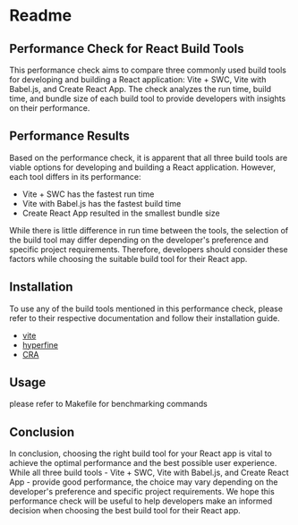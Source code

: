 # Readme

## Performance Check for React Build Tools

This performance check aims to compare three commonly used build tools for developing and building a React application: Vite + SWC, Vite with Babel.js, and Create React App. The check analyzes the run time, build time, and bundle size of each build tool to provide developers with insights on their performance.

## Performance Results

Based on the performance check, it is apparent that all three build tools are viable options for developing and building a React application. However, each tool differs in its performance:

- Vite + SWC has the fastest run time
- Vite with Babel.js has the fastest build time
- Create React App resulted in the smallest bundle size

While there is little difference in run time between the tools, the selection of the build tool may differ depending on the developer's preference and specific project requirements. Therefore, developers should consider these factors while choosing the suitable build tool for their React app.

## Installation

To use any of the build tools mentioned in this performance check, please refer to their respective documentation and follow their installation guide.

- [vite](https://github.com/vitejs/vite)
- [hyperfine](https://github.com/sharkdp/hyperfine)
- [CRA](https://github.com/facebook/create-react-app)

## Usage

please refer to Makefile for benchmarking commands

## Conclusion

In conclusion, choosing the right build tool for your React app is vital to achieve the optimal performance and the best possible user experience. While all three build tools - Vite + SWC, Vite with Babel.js, and Create React App - provide good performance, the choice may vary depending on the developer's preference and specific project requirements. We hope this performance check will be useful to help developers make an informed decision when choosing the best build tool for their React app.